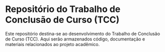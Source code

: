 # Repositório do Trabalho de Conclusão de Curso (TCC)

Este repositório destina-se ao desenvolvimento do Trabalho de Conclusão de Curso (TCC). Aqui serão armazenados código, documentação e materiais relacionados ao projeto acadêmico.